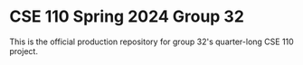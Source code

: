 # CSE 110 Spring 2024 Group 32
This is the official production repository for group 32's quarter-long CSE 110 project.
